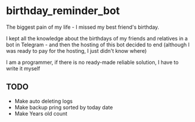 # birthday_reminder_bot

The biggest pain of my life - I missed my best friend's birthday.

I kept all the knowledge about the birthdays of my friends and relatives in a bot in Telegram - and then the hosting of this bot decided to end (although I was ready to pay for the hosting, I just didn't know where)

I am a programmer, if there is no ready-made reliable solution, I have to write it myself

## TODO

- Make auto deleting logs
- Make backup pring sorted by today date
- Make Years old count
